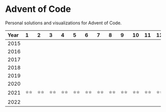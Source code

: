 # Advent of Code

Personal solutions and visualizations for Advent of Code.

[comment]: # (STAR TABLE START)

|Year|1           |2           |3           |4           |5           |6           |7           |8           |9           |10          |11          |12          |13          |14          |15          |16          |17          |18          |19          |20          |21          |22          |23          |24          |25          |
|:---|:-----------|:-----------|:-----------|:-----------|:-----------|:-----------|:-----------|:-----------|:-----------|:-----------|:-----------|:-----------|:-----------|:-----------|:-----------|:-----------|:-----------|:-----------|:-----------|:-----------|:-----------|:-----------|:-----------|:-----------|:-----------|
|2015|            |            |            |            |            |            |            |            |            |            |            |            |            |            |            |            |            |            |            |            |            |            |            |            |            |
|2016|            |            |            |            |            |            |            |            |            |            |            |            |            |            |            |            |            |            |            |            |            |            |            |            |            |
|2017|            |            |            |            |            |            |            |            |            |            |            |            |            |            |            |            |            |            |            |            |            |            |            |            |            |
|2018|            |            |            |            |            |            |            |            |            |            |            |            |            |            |            |            |            |            |            |            |            |            |            |            |            |
|2019|            |            |            |            |            |            |            |            |            |            |            |            |            |            |            |            |            |            |            |            |            |            |            |            |            |
|2020|            |            |            |            |            |            |            |            |            |            |            |            |            |            |            |            |            |            |            |            |            |            |            |            |            |
|2021|:star::star:|:star::star:|:star::star:|:star::star:|:star::star:|:star::star:|:star::star:|:star::star:|:star::star:|:star::star:|:star::star:|:star::star:|:star::star:|:star::star:|:star::star:|            |            |            |            |            |            |            |            |            |            |
|2022|            |            |            |            |            |            |            |            |            |            |            |            |            |            |            |            |            |            |            |            |            |            |            |            |            |


[comment]: # (STAR TABLE END)

